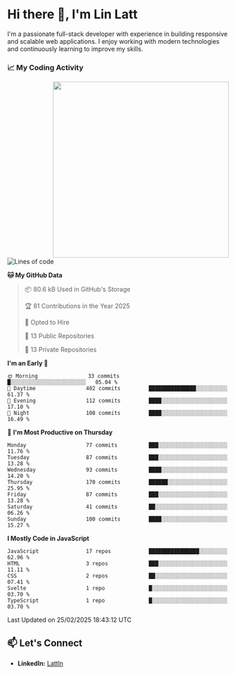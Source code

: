 # Hi there 👋, I'm Lin Latt

I'm a passionate full-stack developer with experience in building responsive and scalable web applications. I enjoy working with modern technologies and continuously learning to improve my skills.

### 📈 My Coding Activity 
<img src="https://github.com/user-attachments/assets/6cec4854-3eec-4600-9120-9be1d3cb2bfe"  width="400px" align="right">

<!--START_SECTION:waka-->
![Lines of code](https://img.shields.io/badge/From%20Hello%20World%20I%27ve%20Written-331.8%20thousand%20lines%20of%20code-blue)

**🐱 My GitHub Data** 

> 📦 80.6 kB Used in GitHub's Storage 
 > 
> 🏆 81 Contributions in the Year 2025
 > 
> 💼 Opted to Hire
 > 
> 📜 13 Public Repositories 
 > 
> 🔑 13 Private Repositories 
 > 
**I'm an Early 🐤** 

```text
🌞 Morning                33 commits          █░░░░░░░░░░░░░░░░░░░░░░░░   05.04 % 
🌆 Daytime                402 commits         ███████████████░░░░░░░░░░   61.37 % 
🌃 Evening                112 commits         ████░░░░░░░░░░░░░░░░░░░░░   17.10 % 
🌙 Night                  108 commits         ████░░░░░░░░░░░░░░░░░░░░░   16.49 % 
```
📅 **I'm Most Productive on Thursday** 

```text
Monday                   77 commits          ███░░░░░░░░░░░░░░░░░░░░░░   11.76 % 
Tuesday                  87 commits          ███░░░░░░░░░░░░░░░░░░░░░░   13.28 % 
Wednesday                93 commits          ████░░░░░░░░░░░░░░░░░░░░░   14.20 % 
Thursday                 170 commits         ██████░░░░░░░░░░░░░░░░░░░   25.95 % 
Friday                   87 commits          ███░░░░░░░░░░░░░░░░░░░░░░   13.28 % 
Saturday                 41 commits          ██░░░░░░░░░░░░░░░░░░░░░░░   06.26 % 
Sunday                   100 commits         ████░░░░░░░░░░░░░░░░░░░░░   15.27 % 
```


**I Mostly Code in JavaScript** 

```text
JavaScript               17 repos            ████████████████░░░░░░░░░   62.96 % 
HTML                     3 repos             ███░░░░░░░░░░░░░░░░░░░░░░   11.11 % 
CSS                      2 repos             ██░░░░░░░░░░░░░░░░░░░░░░░   07.41 % 
Svelte                   1 repo              █░░░░░░░░░░░░░░░░░░░░░░░░   03.70 % 
TypeScript               1 repo              █░░░░░░░░░░░░░░░░░░░░░░░░   03.70 % 
```




 Last Updated on 25/02/2025 18:43:12 UTC
<!--END_SECTION:waka-->

## 📫 Let's Connect

- **LinkedIn:** [Lattln](https://linkedin.com/in/lin-latt)
<!-- - **Portfolio:** [Your Portfolio](https://yourportfolio.com) -->
